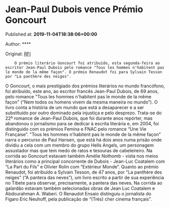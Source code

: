 
# Jean-Paul Dubois vence Prémio Goncourt

Published at: **2019-11-04T18:38:06+00:00**

Author: ****

Original: [RFI](http://pt.rfi.fr/fran%C3%A7/20191104-jean-paul-dubois-vence-pr%C3%A9mio-goncourt-0)


        O prémio literário Goncourt foi atribuído, esta segunda-feira ao escritor Jean-Paul Dubois pelo romance "Tous les hommes n'habitent pas le monde de la même façon". O prémio Renaudot foi para Sylvain Tesson por "La panthère des neiges".
      
O Goncourt, o mais prestigiado dos prémios literários no mundo francófono, foi atribuído, este ano, ao escritor francês Jean-Paul Dubois, de 69 anos, pelo romance "Tous les hommes n'habitent pas le monde de la même façon" (“Nem todos os homens vivem da mesma maneira no mundo”).
O livro conta a história de um mundo que está a desaparecer e a ser substituído por outro dominado pela injustiça e pelo desprezo. Trata-se do 22º romance de Jean-Paul Dubois, que foi durante anos repórter, mas abandonou o jornalismo para se dedicar à escrita literária e, em 2004, foi distinguido com os prémios Femina e FNAC pelo romance “Une Vie Française”.
"Tous les hommes n'habitent pas le monde de la même façon" narra o percurso de Paul Hansen, que está há dois anos numa prisão onde dividiu a cela com um membro do grupo Hells Angels, um personagem assustador mas que tem medo de ratos e tesouras de cabeleireiro.
Na corrida ao Goncourt estavam também Amélie Nothomb - vista nos meios literários como a principal concorrente de Dubois - Jean-Luc Coatalem com “La Part du Fils” e Olivier Rolin com “Extérieur Monde”.
Quanto ao prémio Renaudot, foi atribuído a Sylvain Tesson, de 47 anos, por "La panthère des neiges" (“A pantera das neves”), um livro escrito a partir de sua experiência no Tibete para observar, precisamente, a pantera das neves. Na corrida ao galardão estavam também selecionadas obras de Jean Luc Coatalem e Abdourahman A. Waberi.
O Renaudot Ensaio distinguiu o jornalista do Figaro Eric Neuhoff, pela publicação de “(Très) cher cinema français”.
